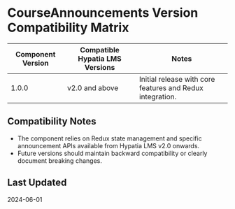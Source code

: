 # CourseAnnouncements Version Compatibility Matrix

| Component Version | Compatible Hypatia LMS Versions | Notes |
|-------------------|--------------------------------|-------|
| 1.0.0             | v2.0 and above                 | Initial release with core features and Redux integration. |

## Compatibility Notes

- The component relies on Redux state management and specific announcement APIs available from Hypatia LMS v2.0 onwards.
- Future versions should maintain backward compatibility or clearly document breaking changes.

## Last Updated

2024-06-01
